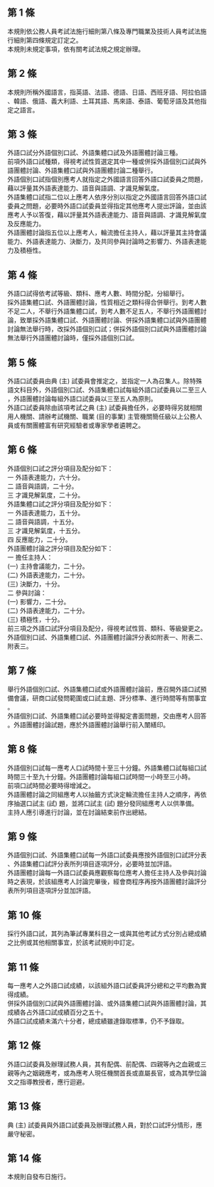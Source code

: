 第 1 條
-------
本規則依公務人員考試法施行細則第八條及專門職業及技術人員考試法施  
行細則第四條規定訂定之。  
本規則未規定事項，依有關考試法規之規定辦理。

第 2 條
-------
本規則所稱外國語言，指英語、法語、德語、日語、西班牙語、阿拉伯語  
、韓語、俄語、義大利語、土耳其語、馬來語、泰語、葡萄牙語及其他指  
定之語言。

第 3 條
-------
外語口試分外語個別口試、外語集體口試及外語團體討論三種。  
前項外語口試種類，得視考試性質選定其中一種或併採外語個別口試與外  
語團體討論、外語集體口試與外語團體討論二種舉行。  
外語個別口試指個別應考人就指定之外國語言回答外語口試委員之問題，  
藉以評量其外語表達能力、語音與語調、才識見解氣度。  
外語集體口試指二位以上應考人依序分別以指定之外國語言回答外語口試  
委員之問題，必要時外語口試委員並得指定其他應考人提出評論，並由該  
應考人予以答復，藉以評量其外語表達能力、語音與語調、才識見解氣度  
及反應能力。  
外語團體討論指五位以上應考人，輪流擔任主持人，藉以評量其主持會議  
能力、外語表達能力、決斷力，及共同參與討論時之影響力、外語表達能  
力及積極性。

第 4 條
-------
外語口試得依考試等級、類科、應考人數、時間分配，分組舉行。  
採外語集體口試、外語團體討論，性質相近之類科得合併舉行。到考人數  
不足二人，不舉行外語集體口試，到考人數不足五人，不舉行外語團體討  
論，致單採外語集體口試、外語團體討論、併採外語集體口試與外語團體  
討論無法舉行時，改採外語個別口試；併採外語個別口試與外語團體討論  
無法舉行外語團體討論時，僅採外語個別口試。

第 5 條
-------
外語口試委員由典 (主) 試委員會推定之，並指定一人為召集人。除特殊  
語文科目外，外語個別口試、外語集體口試每組外語口試委員以二至三人  
，外語團體討論每組外語口試委員以三至五人為原則。  
外語口試委員除由該項考試之典 (主) 試委員擔任外，必要時得另就相關  
用人機關、請辦考試機關、職業 (目的事業) 主管機關簡任級以上公務人  
員或有關團體富有研究經驗者或專家學者遴聘之。

第 6 條
-------
外語個別口試之評分項目及配分如下：  
一  外語表達能力，六十分。  
二  語音與語調，二十分。  
三  才識見解氣度，二十分。  
外語集體口試之評分項目及配分如下：  
一  外語表達能力，五十分。  
二  語音與語調，十五分。  
三  才識見解氣度，十五分。  
四  反應能力，二十分。  
外語團體討論之評分項目及配分如下：  
一  擔任主持人：  
 (一) 主持會議能力，二十分。  
 (二) 外語表達能力，二十分。  
 (三) 決斷力，十分。  
二  參與討論：  
 (一) 影響力，二十分。  
 (二) 外語表達能力，二十分。  
 (三) 積極性，十分。  
前三項之外語口試評分項目及配分，得視考試性質、類科、等級變更之。  
外語個別口試、外語集體口試、外語團體討論評分表如附表一、附表二、  
附表三。

第 7 條
-------
舉行外語個別口試、外語集體口試或外語團體討論前，應召開外語口試預  
備會議，研商口試發問範圍或口試主題、評分標準、進行時間等有關事宜  
。  
外語個別口試、外語集體口試必要時並得擬定書面問題，交由應考人回答  
。外語團體討論試題，應於外語團體討論舉行前入闈繕印。

第 8 條
-------
外語個別口試每一應考人口試時間十至三十分鐘。外語集體口試每組口試  
時間三十至九十分鐘。外語團體討論每組口試時間一小時至三小時。  
前項口試時間必要時得增減之。  
外語團體討論之同組應考人以抽籤方式決定輪流擔任主持人之順序，再依  
序抽選口試主 (試) 題，並將口試主 (試) 題分發同組應考人以供準備。  
主持人應引導進行討論，並在討論結束前作出總結。

第 9 條
-------
外語個別口試、外語集體口試每一外語口試委員應按外語個別口試評分表  
、外語集體口試評分表所列項目逐項評分，必要時並加評語。  
外語團體討論每一外語口試委員應觀察每位應考人擔任主持人及參與討論  
時之表現，於該組應考人討論完畢後，經會商程序再按外語團體討論評分  
表所列項目逐項評分並加評語。

第 10 條
--------
採行外語口試，其列為筆試專業科目之一或與其他考試方式分別占總成績  
之比例或其他相關事宜，於該考試規則中訂定。

第 11 條
--------
每一應考人之外語口試成績，以該組外語口試委員評分總和之平均數為實  
得成績。  
併採外語個別口試與外語團體討論、或外語集體口試與外語團體討論，其  
成績各占外語口試成績百分之五十。  
外語口試成績未滿六十分者，總成績雖達錄取標準，仍不予錄取。

第 12 條
--------
外語口試委員及辦理試務人員，其有配偶、前配偶、四親等內之血親或三  
親等內之姻親應考，或為應考人現任機關首長或直屬長官，或為其學位論  
文之指導教授者，應行迴避。

第 13 條
--------
典 (主) 試委員與外語口試委員及辦理試務人員，對於口試評分情形，應  
嚴守秘密。

第 14 條
--------
本規則自發布日施行。

